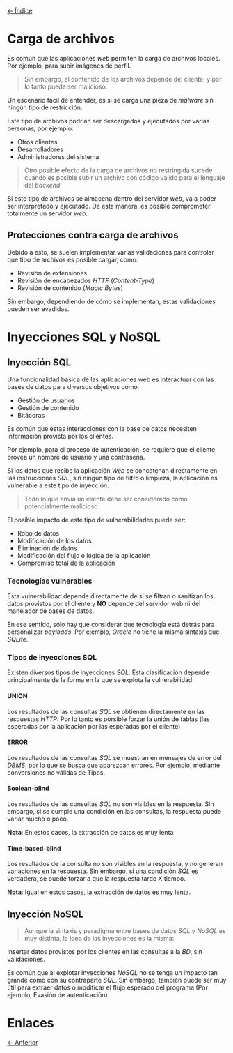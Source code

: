[<- Índice](WebHacking.md)
# Carga de archivos

Es común que las aplicaciones *web* permiten la carga de archivos locales. Por ejemplo, para subir imágenes de perfil.

> Sin embargo, el contenido de los archivos depende del cliente, y por lo tanto puede ser malicioso.

Un escenario fácil de entender, es si se carga una pieza de *malware* sin ningún tipo de restricción.

Este tipo de archivos podrían ser descargados y ejecutados por varias personas, por ejemplo:

- Otros clientes
- Desarrolladores
- Administradores del sistema

> Otro posible efecto de la carga de archivos no restringida sucede cuando es posible subir un archivo con código válido para el lenguaje del *backend*.

Si este tipo de archivos se almacena dentro del servidor *web*, va a poder ser interpretado y ejecutado.
De esta manera, es posible comprometer totalmente un servidor *web*.

## Protecciones contra carga de archivos

Debido a esto, se suelen implementar varias validaciones para controlar que tipo de archivos es posible cargar, como:

- Revisión de extensiones
- Revisión de encabezados *HTTP* (*Content-Type*)
- Revisión de contenido (*Magic Bytes*)

Sin embargo, dependiendo de cómo se implementan, estas validaciones pueden ser evadidas.

# Inyecciones SQL y NoSQL

## Inyección SQL

Una funcionalidad básica de las aplicaciones web es interactuar con las bases de datos para diversos objetivos como:

- Gestión de usuarios
- Gestión de contenido
- Bitácoras

Es común que estas interacciones con la base de datos necesiten información provista por los clientes.

Por ejemplo, para el proceso de autenticación, se requiere que el cliente provea un nombre de usuario y una contraseña.

Si los datos que recibe la aplicación *Web* se concatenan directamente en las instrucciones *SQL*, sin ningún tipo de filtro o limpieza, la aplicación es vulnerable a este tipo de inyección.

> Todo lo que envía un cliente debe ser considerado como potencialmente malicioso 

El posible impacto de este tipo de vulnerabilidades puede ser:

- Robo de datos
- Modificación de los datos
- Eliminación de datos
- Modificación del flujo o lógica de la aplicación
- Compromiso total de la aplicación

### Tecnologías vulnerables

Esta vulnerabilidad depende directamente de si se filtran o sanitizan los datos provistos por el cliente y **NO** depende del servidor web ni del manejador de bases de datos.

En ese sentido, sólo hay que considerar que tecnología está detrás para personalizar *payloads*. Por ejemplo, *Oracle* no tiene la misma sintaxis que *SQLite*.

### Tipos de inyecciones SQL

Existen diversos tipos de inyecciones *SQL*.
Esta clasificación depende principalmente de la forma en la que se explota la vulnerabilidad.

#### UNION
Los resultados de las consultas *SQL* se obtienen directamente en las respuestas *HTTP*. Por lo tanto es porsible forzar la unión de tablas (las esperadas por la aplicación por las esperadas por el cliente)

#### ERROR
Los resultados de las consultas *SQL* se muestran en mensajes de error del *DBMS*, por lo que se busca que aparezcan errores. Por ejemplo, mediante conversiones no válidas de Tipos.

#### Boolean-blind
Los resultados de las consultas *SQL* no son visibles en la respuesta. Sin embargo, si se cumple una condición en las consultas, la respuesta puede variar mucho o poco.

**Nota**: En estos casos, la extracción de datos es muy lenta

#### Time-based-blind
Los resultados de la consulta no son visibles en la respuesta, y no generan variaciones en la respuesta. Sin embargo, si una condición *SQL* es verdadera, se puede forzar a que la respuesta tarde X tiempo.

**Nota**: Igual en estos casos, la extracción de datos es muy lenta.

## Inyección NoSQL

> Aunque la sintaxis y paradigma entre bases de datos *SQL* y *NoSQL* es muy distinta, la idea de las inyecciones es la misma:

Insertar datos provistos por los clientes en las consultas a la *BD*, sin validaciones.

Es común que al explotar inyecciones *NoSQL* no se tenga un impacto tan grande como con su contraparte *SQL*.
Sin embargo, también puede ser muy útil para extraer datos o modificar el flujo esperado del programa (Por ejemplo, Evasión de autenticación)

# Enlaces

[<- Anterior](HFC01_10_2024.md)